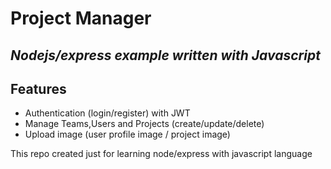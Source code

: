 # Project Manager
## _Nodejs/express example written with Javascript_

## Features

- Authentication (login/register) with JWT
- Manage Teams,Users and Projects (create/update/delete)
- Upload image (user profile image / project image)

This repo created just for learning node/express with javascript language
